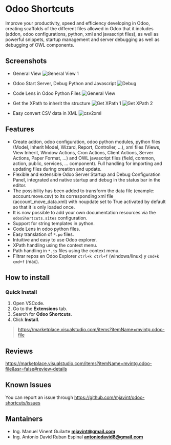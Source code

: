 # Odoo Shortcuts

Improve your productivity, speed and efficiency developing in Odoo, creating scaffolds of the different files allowed in Odoo that it includes (addon, odoo configurations, python, xml and javascript files), as well as powerful snippets, startup management and server debugging as well as debugging of OWL components.

## Screenshots

* General View
  ![General View 1](https://github.com/mjavint/odoo-shortcuts/blob/main/img/general.gif?raw=true)

* Odoo Start Server, Debug Python and Javascript
  ![Debug](https://github.com/mjavint/odoo-shortcuts/blob/main/img/debug.gif?raw=true)

* Code Lens in Odoo Python Files
  ![General View](https://github.com/mjavint/odoo-shortcuts/blob/main/img/codelens.gif?raw=true)

* Get the XPath to inherit the structure
  ![Get XPath 1](https://github.com/mjavint/odoo-shortcuts/blob/main/img/get-XPath-1.png?raw=true)
  ![Get XPath 2](https://github.com/mjavint/odoo-shortcuts/blob/main/img/get-XPath-2.png?raw=true)

* Easy convert CSV data in XML
  ![csv2xml](https://github.com/mjavint/odoo-shortcuts/blob/main/img/transform-csv-xml-data.gif?raw=true)

## Features

* Create addon, odoo configuration, odoo python modules, python files (Model, Inherit Model, Wizard, Report, Controller, ...), xml files (Views, View Inherit, Window Actions, Cron Actions, Client Actions, Server Actions, Paper Format, ...) and OWL javascript files (field, common, action, public, services, ... component). Full handling for importing and updating files during creation and update.
* Flexible and extensible Odoo Server Startup and Debug Configuration Panel, integrated and native startup and debug in the status bar in the editor.
* The possibility has been added to transform the data file (example: account.move.csv) to its corresponding xml file (account_move_data.xml) with noupdate set to True activated by default so that it is only loaded once.
* It is now possible to add your own documentation resources via the `odooShortcuts.sites` configuration.
* Support for string templates in python.
* Code Lens in odoo python files.
* Easy translation of `*.po` files.
* Intuitive and easy to use Odoo explorer.
* XPath handling using the context menu.
* Path handling in `*.js` files using the context menu.
* Filtrar repos en Odoo Explorer `ctrl+k ctrl+f` (windows/linux) y `cmd+k cmd+f` (mac).

## How to install

### Quick Install

1. Open VSCode.
2. Go to the **Extensions** tab.
3. Search for **Odoo Shortcuts**.
4. Click **Install**.

> <https://marketplace.visualstudio.com/items?itemName=mvintg.odoo-file>

## Reviews

<https://marketplace.visualstudio.com/items?itemName=mvintg.odoo-file&ssr=false#review-details>

## Known Issues

You can report an issue through <https://github.com/mjavint/odoo-shortcuts/issues>

## Mantainers

* Ing. Manuel Vinent Guilarte  **[mjavint@gmail.com](mjavint@gmail.com)**
* Ing. Antonio David Ruban Espinal **[antoniodavid8@gmail.com](antoniodavid8@gmail.com)**
